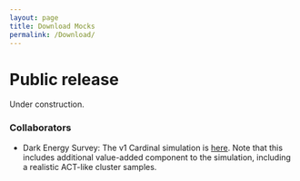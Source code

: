 ```yaml
---
layout: page
title: Download Mocks
permalink: /Download/
---
```


# Public release
Under construction.

### Collaborators 
* Dark Energy Survey: The v1 Cardinal simulation is [here](https://cdcvs.fnal.gov/redmine/projects/simulation/wiki/Y6Cardinal).
Note that this includes additional value-added component to the simulation, including a realistic ACT-like cluster samples. 
